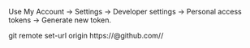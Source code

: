 Use My Account → Settings → Developer settings → Personal access tokens → Generate new token.

git remote set-url origin https://<token>@github.com/<username>/<repo>
